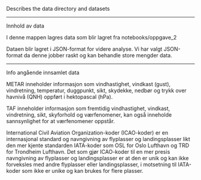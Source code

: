 Describes the data directory and datasets

---

Innhold av data

I denne mappen lagres data som blir lagret fra notebooks/oppgave_2

Dataen blir lagret i JSON-format for videre analyse.
Vi har valgt JSON-format da denne jobber raskt og kan behandle store mengder data.

----

Info angående innsamlet data

METAR inneholder informasjon som vindhastighet, vindkast (gust), vindretning, temperatur, duggpunkt, sikt, skydekke, nedbør og trykk over havnivå (QNH) oppført i hektopascal (hPa).

TAF inneholder informasjon som fremtidig vindhastighet, vindkast, vindretning, sikt, skyforhold og værfenomener, kan også inneholde sannsynlighet for at værfenomener oppstår.

International Civil Aviation Organization-koder (ICAO-koder) er en internasjonal standard og navngivning av flyplasser og landingsplasser likt den mer kjente standarden IATA-koder som OSL for Oslo Lufthavn og TRD for Trondheim Lufthavn. Det som gjør ICAO-koder til en mer presis navngivning av flyplasser og landingsplasser er at den er unik og kan ikke forveksles med andre flyplasser eller landingsplasser, i motsetning til IATA-koder som ikke er unike og kan brukes for flere plasser.